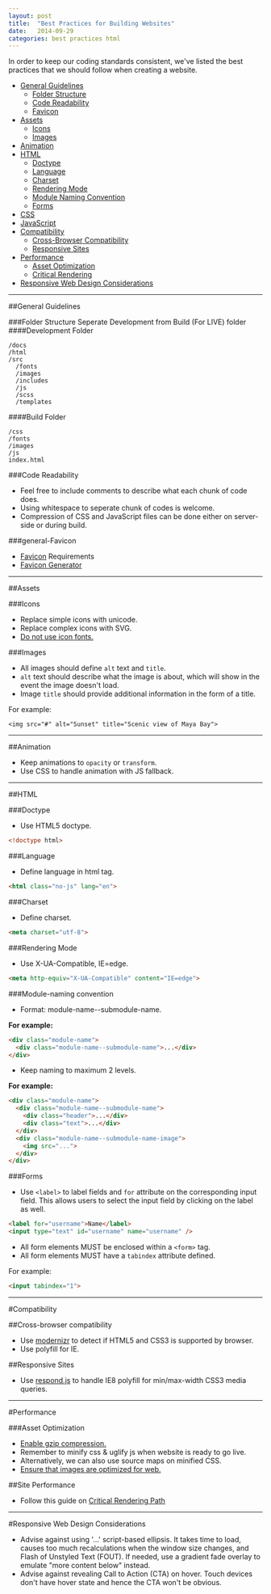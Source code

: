 ```yaml
---
layout: post
title:  "Best Practices for Building Websites"
date:   2014-09-29
categories: best practices html
---
```


In order to keep our coding standards consistent, we've listed the best practices that we should follow when creating a website.

* [General Guidelines](#general-guidelines)
  * [Folder Structure](#general-folder-structure)
  * [Code Readability](#general-code-redability)
  * [Favicon](#general-favicon)
* [Assets](#assets)
  * [Icons](#assets-icons)
  * [Images](#assets-images)
* [Animation](#animation)
* [HTML](#html)
  * [Doctype](#html-doctype)
  * [Language](#html-language)
  * [Charset](#html-charset)
  * [Rendering Mode](#html-renderingmode)
  * [Module Naming Convention](#html-modulenamingconvention)
  * [Forms](#html-forms)
* [CSS](../css-scss-styleguide/)
* [JavaScript](../javascript-styleguide/)
* [Compatibility](#compatibility)
  * [Cross-Browser Compatibility](#compatibility-cross-browser)
  * [Responsive Sites](#compatibility-responsive-sites)
* [Performance](#performance)
  * [Asset Optimization](#performance-asset-optimization)
  * [Critical Rendering](#performance-critical-rendering)
* [Responsive Web Design Considerations](#responsive-web-design-considerations)

---

<a name="general-guidelines" class="anchor" aria-hidden="true"></a>
##General Guidelines

<a name="general-folder-structure" class="anchor" aria-hidden="true"></a>
###Folder Structure
Seperate Development from Build (For LIVE) folder
####Development Folder
```
/docs
/html
/src
  /fonts
  /images
  /includes
  /js
  /scss
  /templates
```
####Build Folder
```
/css
/fonts
/images
/js
index.html
```
<a name="general-code-redability" class="anchor" aria-hidden="true"></a>
###Code Readability
* Feel free to include comments to describe what each chunk of code does.
* Using whitespace to seperate chunk of codes is welcome.
* Compression of CSS and JavaScript files can be done either on server-side or during build.

<a name="favicon" class="anchor" aria-hidden="true"></a>
###general-Favicon
* [Favicon](http://css-tricks.com/favicon-quiz/) Requirements
* [Favicon Generator](http://realfavicongenerator.net/)

---

<a name="assets" class="anchor" aria-hidden="true"></a>
##Assets

<a name="assets-icons" class="anchor" aria-hidden="true"></a>
###Icons
* Replace simple icons with unicode.
* Replace complex icons with SVG.
* [Do not use icon fonts.](https://developers.google.com/web/fundamentals/media/images/use-icons?hl=en#use-icon-fonts-with-caution)

<a name="assets-images" class="anchor" aria-hidden="true"></a>
###Images
* All images should define ```alt``` text and ```title```.
* ```alt``` text should describe what the image is about, which will show in the event the image doesn't load.
* Image ```title``` should provide additional information in the form of a title.

For example:
```
<img src="#" alt="Sunset" title="Scenic view of Maya Bay">
```

---

<a name="animation" class="anchor" aria-hidden="true"></a>
##Animation
* Keep animations to `opacity` or `transform`.
* Use CSS to handle animation with JS fallback.

---

<a name="html" class="anchor" aria-hidden="true"></a>
##HTML

<a name="html-doctype" class="anchor" aria-hidden="true"></a>
###Doctype
* Use HTML5 doctype.

```html
<!doctype html>
```

<a name="html-language" class="anchor" aria-hidden="true"></a>
###Language
* Define language in html tag.

```html
<html class="no-js" lang="en">
```

<a name="html-charset" class="anchor" aria-hidden="true"></a>
###Charset
* Define charset.

```html
<meta charset="utf-8">
```

<a name="html-renderingmode" class="anchor" aria-hidden="true"></a>
###Rendering Mode
* Use X-UA-Compatible, IE=edge.

```html
<meta http-equiv="X-UA-Compatible" content="IE=edge">
```

<a name="html-modulenamingconvention" class="anchor" aria-hidden="true"></a>
###Module-naming convention
* Format: module-name--submodule-name.

**For example:**

```html
<div class="module-name">
  <div class="module-name--submodule-name">...</div>
</div>
```
* Keep naming to maximum 2 levels.

**For example:**

```html
<div class="module-name">
  <div class="module-name--submodule-name">
    <div class="header">...</div>
    <div class="text">...</div>
  </div>
  <div class="module-name--submodule-name-image">
    <img src="...">
  </div>
</div>
```

<a name="html-forms" class="anchor" aria-hidden="true"></a>
###Forms
* Use ```<label>``` to label fields and ```for``` attribute on the corresponding input field. This allows users to select the input field by clicking on the label as well.

```html
<label for="username">Name</label>
<input type="text" id="username" name="username" />
```

* All form elements MUST be enclosed within a ```<form>``` tag.
* All form elements MUST have a ```tabindex``` attribute defined.

For example:

```html
<input tabindex="1">
```

---

<a name="compatibility" class="anchor" aria-hidden="true"></a>
#Compatibility

<a name="compatibility-cross-browser" class="anchor" aria-hidden="true"></a>
##Cross-browser compatibility
* Use [modernizr](http://modernizr.com/docs/#load) to detect if HTML5 and CSS3 is supported by browser.
* Use polyfill for IE.

<a name="compatibility-responsive-sites" class="anchor" aria-hidden="true"></a>
##Responsive Sites
* Use [respond.js](https://github.com/scottjehl/Respond) to handle IE8 polyfill for min/max-width CSS3 media queries.

---

<a name="performance" class="anchor" aria-hidden="true"></a>
#Performance

<a name="performance-asset-optimization" class="anchor" aria-hidden="true"></a>
###Asset Optimization
* [Enable gzip compression.](https://developers.google.com/web/fundamentals/performance/optimizing-content-efficiency/optimize-encoding-and-transfer#text-compression-with-gzip)
* Remember to minify css & uglify js when website is ready to go live.
* Alternatively, we can also use source maps on minified CSS.
* [Ensure that images are optimized for web.](https://developers.google.com/web/fundamentals/performance/optimizing-content-efficiency/image-optimization)

<a name="performance-critical-rendering" class="anchor" aria-hidden="true"></a>
##Site Performance
* Follow this guide on [Critical Rendering Path](https://developers.google.com/web/fundamentals/performance/critical-rendering-path/)

---

<a name="responsive-web-design-considerations" class="anchor" aria-hidden="true"></a>
#Responsive Web Design Considerations
* Advise against using '...' script-based ellipsis. It takes time to load, causes too much recalculations when the window size changes, and Flash of Unstyled Text (FOUT). If needed, use a gradient fade overlay to emulate "more content below" instead.
* Advise against revealing Call to Action (CTA) on hover. Touch devices don't have hover state and hence the CTA won't be obvious.
